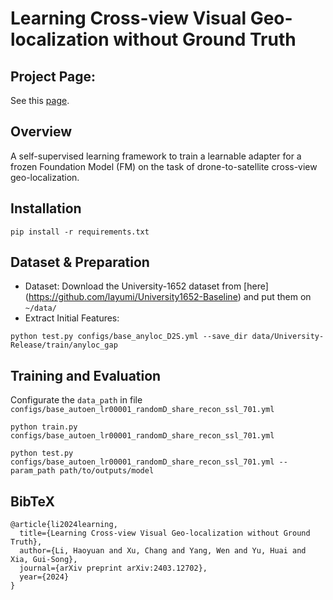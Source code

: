 # Learning Cross-view Visual Geo-localization without Ground Truth


## Project Page:
See this [page](https://collebt.github.io/EM-CVGL).

## Overview
A self-supervised learning framework to train a learnable adapter for a frozen Foundation Model (FM) on the task of drone-to-satellite cross-view geo-localization.


## Installation

```
pip install -r requirements.txt
```

## Dataset & Preparation

- Dataset: Download the University-1652 dataset from [here] (https://github.com/layumi/University1652-Baseline) and put them on `~/data/`
- Extract Initial Features: 
```
python test.py configs/base_anyloc_D2S.yml --save_dir data/University-Release/train/anyloc_gap
```



## Training and Evaluation

Configurate the `data_path` in file `configs/base_autoen_lr00001_randomD_share_recon_ssl_701.yml`

```
python train.py configs/base_autoen_lr00001_randomD_share_recon_ssl_701.yml
```
```
python test.py configs/base_autoen_lr00001_randomD_share_recon_ssl_701.yml --param_path path/to/outputs/model
```



## BibTeX
```
@article{li2024learning,
  title={Learning Cross-view Visual Geo-localization without Ground Truth},
  author={Li, Haoyuan and Xu, Chang and Yang, Wen and Yu, Huai and Xia, Gui-Song},
  journal={arXiv preprint arXiv:2403.12702},
  year={2024}
}
```

